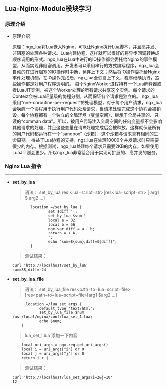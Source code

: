 ## Lua-Nginx-Module模块学习
### 原理介绍

*   原理介绍

    原理：ngx_lua将Lua嵌入Nginx，可以让Nginx执行Lua脚本，并且高并发、非阻塞的处理各种请求。Lua内建协程，这样就可以很好的将异步回调转换成顺序调用的形式。ngx_lua在Lua中进行的IO操作都会委托给Nginx的事件模型，从而实现非阻塞调用。开发者可以采用串行的方式编写程序，ngx_lua会自动的在进行阻塞的IO操作时中断，保存上下文；然后将IO操作委托给Nginx事件处理机制，在IO操作完成后，ngx_lua会恢复上下文，程序继续执行，这些操作都是对用户程序透明的。 每个NginxWorker进程持有一个Lua解释器或者LuaJIT实例，被这个Worker处理的所有请求共享这个实例。每个请求的Context会被Lua轻量级的协程分割，从而保证各个请求是独立的。 ngx_lua采用“one-coroutine-per-request”的处理模型，对于每个用户请求，ngx_lua会唤醒一个协程用于执行用户代码处理请求，当请求处理完成这个协程会被销毁。每个协程都有一个独立的全局环境（变量空间），继承于全局共享的、只读的“comman data”。所以，被用户代码注入全局空间的任何变量都不会影响其他请求的处理，并且这些变量在请求处理完成后会被释放，这样就保证所有的用户代码都运行在一个“sandbox”（沙箱），这个沙箱与请求具有相同的生命周期。 得益于Lua协程的支持，ngx_lua在处理10000个并发请求时只需要很少的内存。根据测试，ngx_lua处理每个请求只需要2KB的内存，如果使用LuaJIT则会更少。所以ngx_lua非常适合用于实现可扩展的、高并发的服务。

### Nginx Lua 指令 
---
* **set_by_lua**

    > 语法： set_by_lua res <lua−script−str>[res<lua−script−str> [ arg1 $ arg2 ...]

    ```
            location =/set_by_lua {
                    set $diff '';
                    set_by_lua $sum '
                    local a = 32
                    local b = 56
                    ngx.var.diff = a - b;
                    return a + b;
                    ';
                    echo "sum=${sum},diff=${diff}";
            }
    ```

    > 测试结果：

    ```
    curl 'http://localhost/set_by_lua'
    sum=88,diff=-24
    ```
* **set_by_lua_file**

    > 语法： set_by_lua_file res<path−to−lua−script−file>[res<path−to−lua−script−file>[arg1 $arg2 ...]

    ```
          location =/lua_set_args {
                default_type 'text/html';
                set_by_lua_file $num /usr/local/nginx/conf/lua_set_1.lua;
                echo $num;
        }
    ```
    
    > lua_set_1.lua 添加一下内容

    ```
        local uri_args = ngx.req.get_uri_args()
        local i = uri_args["i"] or 0
        local j = uri_args["j"] or 0
        return i + j
    ```

    > 测试结果：

    ```
    curl 'http://localhost/lua_set_args?i=2&j=10'
    12
    ```



    
